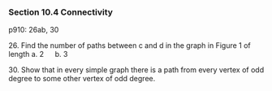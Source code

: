 ### Section 10.4 Connectivity
p910: 26ab, 30

26\. Find the number of paths between c and d in the graph in Figure 1 of length
a. 2 &emsp; b. 3

30\. Show that in every simple graph there is a path from every vertex of odd degree to some other vertex of odd degree.
